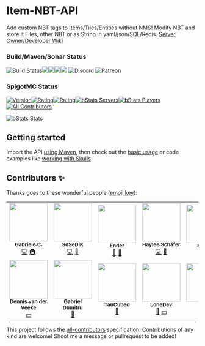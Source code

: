 # Item-NBT-API
Add custom NBT tags to Items/Tiles/Entities without NMS! Modify NBT and store it Files, other NBT or as String in yaml/json/SQL/Redis.
[Server Owner/Developer Wiki](https://github.com/tr7zw/Item-NBT-API/wiki)

### Build/Maven/Sonar Status
[![Build Status](https://ci.codemc.org/buildStatus/icon?job=Tr7zw%2FItem-NBT-API)](https://ci.codemc.org/job/Tr7zw/job/Item-NBT-API/)[![](https://sonarcloud.io/api/project_badges/measure?project=de.tr7zw%3Aitem-nbt-parent&metric=alert_status)](https://sonarcloud.io/dashboard?id=de.tr7zw%3Aitem-nbt-parent)[![](https://sonarcloud.io/api/project_badges/measure?project=de.tr7zw%3Aitem-nbt-parent&metric=ncloc)](https://sonarcloud.io/dashboard?id=de.tr7zw%3Aitem-nbt-parent)[![](https://sonarcloud.io/api/project_badges/measure?project=de.tr7zw%3Aitem-nbt-parent&metric=duplicated_lines_density)](https://sonarcloud.io/dashboard?id=de.tr7zw%3Aitem-nbt-parent)[![](https://sonarcloud.io/api/project_badges/measure?project=de.tr7zw%3Aitem-nbt-parent&metric=sqale_rating)](https://sonarcloud.io/dashboard?id=de.tr7zw%3Aitem-nbt-parent)
[![Discord](https://img.shields.io/discord/342814924310970398?color=%237289DA&label=Discord&logo=discord&logoColor=white)](https://discordapp.com/invite/yk4caxM)
[![Patreon](https://img.shields.io/endpoint.svg?url=https%3A%2F%2Fshieldsio-patreon.herokuapp.com%2Ftr7zw%2Fpledges&style=for-the-badge)](https://www.patreon.com/tr7zw)

### SpigotMC Status
[![Version](https://badges.spiget.org/resources/version/Version-yellow-7939.svg)](https://www.spigotmc.org/resources/item-entity-tile-nbt-api.7939/)[![Rating](https://badges.spiget.org/resources/rating/Rating-yellow-7939.svg)](https://www.spigotmc.org/resources/item-entity-tile-nbt-api.7939/)[![Rating](https://badges.spiget.org/resources/downloads/SpigotDownloads-yellow-7939.svg)](https://www.spigotmc.org/resources/item-entity-tile-nbt-api.7939/)[![bStats Servers](https://img.shields.io/bstats/servers/1058.svg?color=green&label=OnlineServers&style=plastic)](https://bstats.org/plugin/bukkit/ItemNBTAPI)[![bStats Players](https://img.shields.io/bstats/players/1058.svg?color=green&label=OnlinePlayers&style=plastic)](https://bstats.org/plugin/bukkit/ItemNBTAPI)[![All Contributors](https://img.shields.io/badge/all_contributors-13-green.svg?style=plastic)](#contributors-%e2%9c%a8)

[![bStats Stats](https://bstats.org/signatures/bukkit/ItemNBTAPI.svg)](https://bstats.org/plugin/bukkit/ItemNBTAPI)

## Getting started
Import the API [using Maven](https://github.com/tr7zw/Item-NBT-API/wiki/Using-Maven), then check out the [basic usage](https://github.com/tr7zw/Item-NBT-API/wiki/Using-the-NBT-API) or code examples like [working with Skulls](https://github.com/tr7zw/Item-NBT-API/wiki/Set-a-skull's-skin-using-NBT-API).

## Contributors ✨

Thanks goes to these wonderful people ([emoji key](https://allcontributors.org/docs/en/emoji-key)):

<!-- ALL-CONTRIBUTORS-LIST:START - Do not remove or modify this section -->
<!-- prettier-ignore-start -->
<!-- markdownlint-disable -->
<table>
  <tr>
    <td align="center"><a href="https://github.com/sgdc3"><img src="https://avatars3.githubusercontent.com/u/8779252?s=460&v=4" width="100px;" alt=""/><br /><sub><b>Gabriele C.</b></sub></a><br /><a href="https://github.com/tr7zw/Item-NBT-API/commits?author=sgdc3" title="Code">💻</a> <a href="https://codemc.io/" title="Infrastructure (Hosting, Build-Tools, etc)">🚇</a></td>
    <td align="center"><a href="https://github.com/SoSeDiK"><img src="https://avatars0.githubusercontent.com/u/19875118?s=460&v=4" width="100px;" alt=""/><br /><sub><b>SoSeDiK</b></sub></a><br /><a href="https://github.com/tr7zw/Item-NBT-API/commits?author=SoSeDiK" title="Code">💻</a> <a href="https://github.com/SoSeDiK?tab=repositories" title="User Testing">📓</a></td>
    <td align="center"><a href="https://github.com/e3ndr"><img src="https://avatars1.githubusercontent.com/u/33337309?s=460&v=4" width="100px;" alt=""/><br /><sub><b>Ender</b></sub></a><br /><a href="https://github.com/tr7zw/Item-NBT-API/wiki" title="Documentation">📖</a> <a href="#discord-e3ndr" title="Discord help">🤝</a></td>
    <td align="center"><a href="https://github.com/inventivetalentdev"><img src="https://avatars3.githubusercontent.com/u/6525296?s=460&v=4" width="100px;" alt=""/><br /><sub><b>Haylee Schäfer</b></sub></a><br /><a href="https://github.com/tr7zw/Item-NBT-API/tree/master/nbt-injector" title="Code">💻</a> <a href="https://github.com/InventivetalentDev/NBTInjector" title="Ideas, Planning, & Feedback">🤔</a></td>
    <td align="center"><a href="https://spiget.org/"><img src="https://avatars3.githubusercontent.com/u/15632072?s=200&v=4" width="100px;" alt=""/><br /><sub><b>SpiGet</b></sub></a><br /><a href="https://github.com/tr7zw/Item-NBT-API/blob/master/item-nbt-api/src/main/java/de/tr7zw/changeme/nbtapi/utils/VersionChecker.java" title="Plugin/utility libraries">🔌</a></td>
    <td align="center"><a href="https://github.com/Bastian/bStats"><img src="https://avatars2.githubusercontent.com/u/5033001?s=460&v=4" width="100px;" alt=""/><br /><sub><b>bStats</b></sub></a><br /><a href="https://bstats.org/plugin/bukkit/ItemNBTAPI/1058" title="Plugin/utility libraries">🔌</a></td>
    <td align="center"><a href="https://github.com/MrAxeTv"><img src="https://avatars0.githubusercontent.com/u/17033332?s=460&v=4" width="100px;" alt=""/><br /><sub><b>MrAxeTv</b></sub></a><br /><a href="https://tr7zw.dev/donate/" title="Financial Support">💵</a> <a href="https://www.spigotmc.org/resources/beastwithdraw-multy-withdraw-plugin.13896/" title="User Testing">📓</a> <a href="#discord-MrAxeTv" title="Discord help">🤝</a></td>
  </tr>
  <tr>
    <td align="center"><a href="https://github.com/MrDienns"><img src="https://avatars3.githubusercontent.com/u/15938901?s=460&v=4" width="100px;" alt=""/><br /><sub><b>Dennis van der Veeke</b></sub></a><br /><a href="https://tr7zw.dev/donate/" title="Financial Support">💵</a></td>
    <td align="center"><a href="https://github.com/iGabyTM"><img src="https://avatars2.githubusercontent.com/u/32105478?s=460&v=4" width="100px;" alt=""/><br /><sub><b>Gabriel Dumitru</b></sub></a><br /><a href="#discord-iGabyTM" title="Discord help">🤝</a></td>
    <td align="center"><a href="https://github.com/TauCubed"><img src="https://avatars0.githubusercontent.com/u/35522873?s=460&v=4" width="100px;" alt=""/><br /><sub><b>TauCubed</b></sub></a><br /><a href="#discord-TauCubed" title="Discord help">🤝</a></td>
    <td align="center"><a href="https://www.spigotmc.org/members/lonedev.88296"><img src="https://www.spigotmc.org/data/avatars/l/88/88296.jpg?1563463602" width="100px;" alt=""/><br /><sub><b>LoneDev</b></sub></a><br /><a href="https://www.spigotmc.org/threads/nbt-api.70503/page-7#post-3652832" title="Ideas, Planning, & Feedback">🤔</a> <a href="https://tr7zw.dev/donate/" title="Financial Support">💵</a></td>
    <td align="center"><a href="https://www.spigotmc.org/members/gc.25090"><img src="https://www.spigotmc.org/data/avatars/l/25/25090.jpg?1502396477" width="100px;" alt=""/><br /><sub><b>GC.</b></sub></a><br /><a href="https://tr7zw.dev/donate/" title="Financial Support">💵</a></td>
    <td align="center"><a href="https://www.spigotmc.org/members/peaches_mlg100.194338/"><img src="https://www.spigotmc.org/data/avatars/l/194/194338.jpg?1561235996" width="100px;" alt=""/><br /><sub><b>Peaches_MLG</b></sub></a><br /><a href="https://tr7zw.dev/donate/" title="Financial Support">💵</a></td>
  </tr>
</table>
<!-- markdownlint-enable -->
<!-- prettier-ignore-end -->
<!-- ALL-CONTRIBUTORS-LIST:END -->

This project follows the [all-contributors](https://allcontributors.org) specification.
Contributions of any kind are welcome! Shoot me a message or pullrequest to be added!
